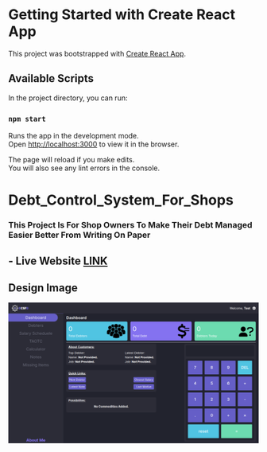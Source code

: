 # Getting Started with Create React App

This project was bootstrapped with [Create React App](https://github.com/facebook/create-react-app).

## Available Scripts

In the project directory, you can run:

### `npm start`

Runs the app in the development mode.\
Open [http://localhost:3000](http://localhost:3000) to view it in the browser.

The page will reload if you make edits.\
You will also see any lint errors in the console.

# Debt_Control_System_For_Shops

### This Project Is For Shop Owners To Make Their Debt Managed Easier Better From Writing On Paper

## - Live Website [LINK](https://dcsfso.netlify.app/)

## Design Image

![Preview_Design_Image](./public/design/desktop-design.png "Design Image")
